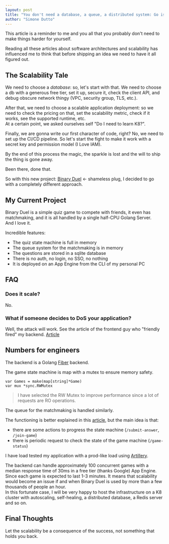 ```yaml
---
layout: post
title: "You don't need a database, a queue, a distributed system: Go is enough."
author: "Simone Dutto"
---
```

This article is a reminder to me and you all that you probably don't need to make things harder for yourself. 

Reading all these articles about software architectures and scalability has influenced me to think that before shipping an idea we need to have it all figured out.

##  The Scalability Tale

We need to choose a *database*: so, let's start with that. We need to choose a db with a generous free tier, set it up, secure it, check the client API, and debug obscure network thingy (VPC, security group, TLS, etc.).

After that, we need to choose a scalable application deployment: so we need to check the pricing on that, set the scalability metric, check if it works, see the supported runtime, etc.  
At a certain point, we asked ourselves self "Do I need to learn K8?".

Finally, we are gonna write our first character of code, right? No, we need to set up the CI/CD pipeline. So let's start the fight to make it work with a secret key and permission model (I Love IAM).

By the end of this process the magic, the sparkle is lost and the will to ship the thing is gone away.

Been there, done that.

So with this new project: [Binary Duel](https://binary-duel.com/) ← shameless plug, I decided to go with a completely different approach.

## My Current Project
Binary Duel is a simple quiz game to compete with friends, it even has matchmaking, and it is all handled by a single half-CPU Golang Server.  
And I love it.

Incredible features:
- The quiz state machine is full in memory
- The queue system for the matchmaking is in memory
- The questions are stored in a sqlite database
- There is no auth, no login, no SSO, no nothing
- It is deployed on an App Engine from the CLI of my personal PC

## FAQ

### Does it scale?
No.

### What if someone decides to DoS your application?
Well, the attack will work. See the article of the frontend guy who "friendly fired" my backend. [Article](https://medium.com/@ifrimvale/binary-duel-front-end-in-2-weeks-with-svelte-and-dasyui-48230a633eb4)

## Numbers for engineers
The backend is a Golang [Fiber](https://docs.gofiber.io/) backend.

The game state machine is map with a mutex to ensure memory safety. 
```golang
var Games = make(map[string]*Game)
var mux *sync.RWMutex
```

> I have selected the RW Mutex to improve performance since a lot of requests are RO operations.

The queue for the matchmaking is handled similarly.

The functioning is better explained in this [article](https://medium.com/@ifrimvale/binary-duel-front-end-in-2-weeks-with-svelte-and-dasyui-48230a633eb4), but the main idea is that:
- there are some actions to progress the state machine (`/submit-answer`, `/join-game`)
- there is periodic request to check the state of the game machine (`/game-status`)

I have load tested my application with a prod-like load using [Artillery](https://www.artillery.io/).

The backend can handle approximately 100 concurrent games with a median response time of 30ms in a free tier (thanks Google) App Engine.
Since each game is expected to last 1-3 minutes. It means that scalability would become an issue if and when Binary Duel is used by more than a few thousands of people an hour.  
In this fortunate case, I will be very happy to host the infrastructure on a K8 cluster with autoscaling, self-healing, a distributed database, a Redis server and so on.

## Final Thoughts
Let the scalability be a consequence of the success, not something that holds you back.

